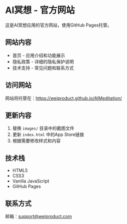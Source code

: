 # AI冥想 - 官方网站

这是AI冥想应用的官方网站，使用GitHub Pages托管。

## 网站内容

- 首页 - 应用介绍和功能展示
- 隐私政策 - 详细的隐私保护说明
- 技术支持 - 常见问题和联系方式

## 访问网站

网站将托管在：https://weiproduct.github.io/AIMeditation/

## 更新内容

1. 替换 `images/` 目录中的截图文件
2. 更新 `index.html` 中的App Store链接
3. 根据需要修改样式和内容

## 技术栈

- HTML5
- CSS3
- Vanilla JavaScript
- GitHub Pages

## 联系方式

邮箱：support@weiproduct.com